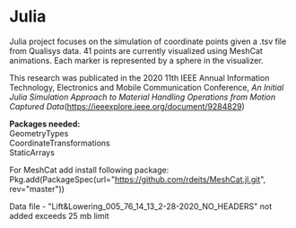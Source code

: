 # Julia

Julia project focuses on the simulation of coordinate points given a .tsv file from Qualisys data.
41 points are currently visualized using MeshCat animations. Each marker is represented by a sphere in the visualizer.

This research was publicated in the 2020 11th IEEE Annual Information Technology, Electronics and Mobile Communication Conference, *An Initial Julia Simulation Approach to Material Handling Operations from Motion Captured Data*(https://ieeexplore.ieee.org/document/9284829)


<b> Packages needed: </b></br>
GeometryTypes</br>
CoordinateTransformations</br>
StaticArrays</br>

For MeshCat add install following package: </br>
Pkg.add(PackageSpec(url="https://github.com/rdeits/MeshCat.jl.git", rev="master"))

Data file - "Lift&Lowering_005_76_14_13_2-28-2020_NO_HEADERS" not added exceeds 25 mb limit

